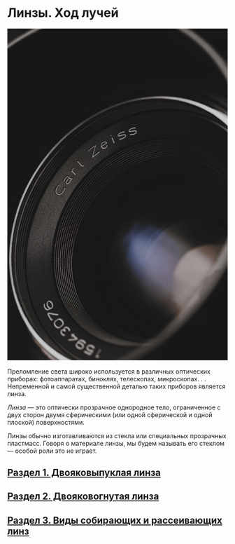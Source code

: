 # Линзы. Ход лучей
![6](/Photo/6.png)

Преломление света широко используется в различных оптических приборах: фотоаппаратах, биноклях, телескопах, микроскопах. . . Непременной и самой существенной деталью таких приборов является линза.

_Линза_ — это оптически прозрачное однородное тело, ограниченное с двух сторон двумя сферическими (или одной сферической и одной плоской) поверхностями.

Линзы обычно изготавливаются из стекла или специальных прозрачных пластмасс. Говоря о материале линзы, мы будем называть его стеклом — особой роли это не играет.
## [Раздел 1. Двояковыпуклая линза](/Линзы.%20Ход%20лучей/Двояковыпуклая%20линза.md)
## [Раздел 2. Двояковогнутая линза](/Линзы.%20Ход%20лучей/Двояковогнутая%20линза.md)
## [Раздел 3. Виды собирающих и рассеивающих линз](/Линзы.%20Ход%20лучей/Виды%20собирающих%20и%20рассеивающих%20линз.md)
